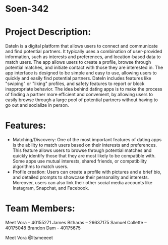 # Soen-342

# Project Description:

DateIn is a digital platform that allows users to connect and communicate and find potential partners. It typically uses a combination of user-provided information, such as interests and preferences, and location-based data to match users. The app allows users to create a profile, browse through potential matches, and initiate contact with those they are interested in. The app interface is designed to be simple and easy to use, allowing users to quickly and easily find potential partners. DateIn includes features like "swiping" or "liking" profiles, and safety features to report or block inappropriate behavior. The idea behind dating apps is to make the process of finding a partner more efficient and convenient, by allowing users to easily browse through a large pool of potential partners without having to go out and socialize in person.

# Features:

- Matching/Discovery: One of the most important features of dating apps is the ability to match users based on their interests and preferences. This feature allows users to browse through potential matches and quickly identify those that they are most likely to be compatible with. Some apps use mutual interests, shared friends, or compatibility algorithms to match users.
- Profile creation: Users can create a profile with pictures and a brief bio, and detailed prompts to showcase their personality and interests. Moreover, users can also link their other social media accounts like Instagram, Snapchat, and Facebook.

# Team Members:

Meet Vora – 40155271
James Bitharas – 26637175
Samuel Collette – 40175048
Brandon Dam - 40175675


Meet Vora @Itsmeeeet

